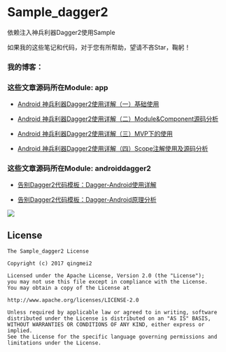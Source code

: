 # Sample_dagger2

依赖注入神兵利器Dagger2使用Sample

如果我的这些笔记和代码，对于您有所帮助，望请不吝Star，鞠躬！

### 我的博客：

### 这些文章源码所在Module:  app

* [Android 神兵利器Dagger2使用详解（一）基础使用](http://blog.csdn.net/mq2553299/article/details/73065745)

* [Android 神兵利器Dagger2使用详解（二）Module&Component源码分析](http://blog.csdn.net/mq2553299/article/details/73136396)

* [Android 神兵利器Dagger2使用详解（三）MVP下的使用](http://blog.csdn.net/mq2553299/article/details/73251405)

* [Android 神兵利器Dagger2使用详解（四）Scope注解使用及源码分析](http://blog.csdn.net/mq2553299/article/details/73414710)

### 这些文章源码所在Module:  androiddagger2

* [告别Dagger2代码模板：Dagger-Android使用详解](http://blog.csdn.net/mq2553299/article/details/77485800)

* [告别Dagger2代码模板：Dagger-Android原理分析](http://blog.csdn.net/mq2553299/article/details/77725912)

![](https://github.com/qingmei2/Sample_dagger2/blob/master/DaggerAndroid%E5%8E%9F%E7%90%86%E5%88%86%E6%9E%90.png)

License
-----
    
    The Sample_dagger2 License 

    Copyright (c) 2017 qingmei2

    Licensed under the Apache License, Version 2.0 (the "License");
    you may not use this file except in compliance with the License.
    You may obtain a copy of the License at

    http://www.apache.org/licenses/LICENSE-2.0

    Unless required by applicable law or agreed to in writing, software
    distributed under the License is distributed on an "AS IS" BASIS,
    WITHOUT WARRANTIES OR CONDITIONS OF ANY KIND, either express or implied.
    See the License for the specific language governing permissions and
    limitations under the License.

